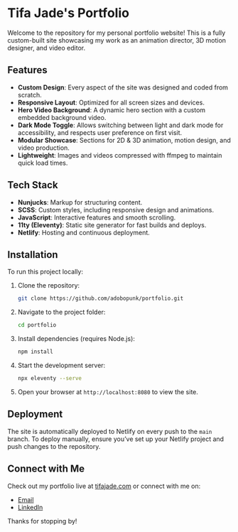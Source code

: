 # Tifa Jade's Portfolio

Welcome to the repository for my personal portfolio website! This is a fully custom-built site showcasing my work as an animation director, 3D motion designer, and video editor.

## Features

- **Custom Design**: Every aspect of the site was designed and coded from scratch.
- **Responsive Layout**: Optimized for all screen sizes and devices.
- **Hero Video Background**: A dynamic hero section with a custom embedded background video.
- **Dark Mode Toggle**: Allows switching between light and dark mode for accessibility, and respects user preference on first visit.
- **Modular Showcase**: Sections for 2D & 3D animation, motion design, and video production.
- **Lightweight**: Images and videos compressed with ffmpeg to maintain quick load times.

## Tech Stack

- **Nunjucks**: Markup for structuring content.
- **SCSS**: Custom styles, including responsive design and animations.
- **JavaScript**: Interactive features and smooth scrolling.
- **11ty (Eleventy)**: Static site generator for fast builds and deploys.
- **Netlify**: Hosting and continuous deployment.

## Installation

To run this project locally:

1. Clone the repository:
   ```bash
   git clone https://github.com/adobopunk/portfolio.git
   ```
2. Navigate to the project folder:
   ```bash
   cd portfolio
   ```
3. Install dependencies (requires Node.js):
   ```bash
   npm install
   ```
4. Start the development server:
   ```bash
   npx eleventy --serve
   ```
5. Open your browser at `http://localhost:8080` to view the site.

## Deployment

The site is automatically deployed to Netlify on every push to the `main` branch. To deploy manually, ensure you’ve set up your Netlify project and push changes to the repository.

## Connect with Me

Check out my portfolio live at [tifajade.com](https://tifajade.com) or connect with me on:

- [Email](mailto:hi@tifajade.com)
- [LinkedIn](https://www.linkedin.com/in/tifajade/)

Thanks for stopping by!
